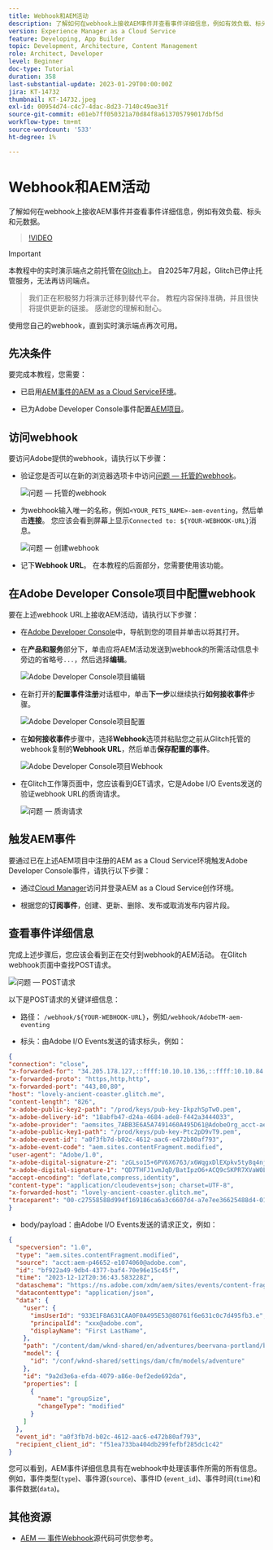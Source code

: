 ```yaml
---
title: Webhook和AEM活动
description: 了解如何在webhook上接收AEM事件并查看事件详细信息，例如有效负载、标头和元数据。
version: Experience Manager as a Cloud Service
feature: Developing, App Builder
topic: Development, Architecture, Content Management
role: Architect, Developer
level: Beginner
doc-type: Tutorial
duration: 358
last-substantial-update: 2023-01-29T00:00:00Z
jira: KT-14732
thumbnail: KT-14732.jpeg
exl-id: 00954d74-c4c7-4dac-8d23-7140c49ae31f
source-git-commit: e01eb7ff050321a70d84f8a613705799017dbf5d
workflow-type: tm+mt
source-wordcount: '533'
ht-degree: 1%

---
```


# Webhook和AEM活动

了解如何在webhook上接收AEM事件并查看事件详细信息，例如有效负载、标头和元数据。


>[!VIDEO](https://video.tv.adobe.com/v/3427051?quality=12&learn=on)


>[!IMPORTANT]
>
>本教程中的实时演示端点之前托管在[Glitch](https://glitch.com/)上。 自2025年7月起，Glitch已停止托管服务，无法再访问端点。
>>我们正在积极努力将演示迁移到替代平台。 教程内容保持准确，并且很快将提供更新的链接。
>>感谢您的理解和耐心。

使用您自己的webhook，直到实时演示端点再次可用。

## 先决条件

要完成本教程，您需要：

- 已启用[AEM事件的AEM as a Cloud Service环境](https://developer.adobe.com/experience-cloud/experience-manager-apis/guides/events/#enable-aem-events-on-your-aem-cloud-service-environment)。

- 已为Adobe Developer Console事件配置[AEM项目](https://developer.adobe.com/experience-cloud/experience-manager-apis/guides/events/#how-to-subscribe-to-aem-events-in-the-adobe-developer-console)。


## 访问webhook

要访问Adobe提供的webhook，请执行以下步骤：

- 验证您是否可以在新的浏览器选项卡中访问[问题 — 托管的webhook](https://lovely-ancient-coaster.glitch.me/)。

  ![问题 — 托管的webhook](../assets/examples/webhook/glitch-hosted-webhook.png)

- 为webhook输入唯一的名称，例如`<YOUR_PETS_NAME>-aem-eventing`，然后单击&#x200B;**连接**。 您应该会看到屏幕上显示`Connected to: ${YOUR-WEBHOOK-URL}`消息。

  ![问题 — 创建webhook](../assets/examples/webhook/glitch-create-webhook.png)

- 记下&#x200B;**Webhook URL**。 在本教程的后面部分，您需要使用该功能。

## 在Adobe Developer Console项目中配置webhook

要在上述webhook URL上接收AEM活动，请执行以下步骤：

- 在[Adobe Developer Console](https://developer.adobe.com)中，导航到您的项目并单击以将其打开。

- 在&#x200B;**产品和服务**&#x200B;部分下，单击应将AEM活动发送到webhook的所需活动信息卡旁边的省略号`...`，然后选择&#x200B;**编辑**。

  ![Adobe Developer Console项目编辑](../assets/examples/webhook/adobe-developer-console-project-edit.png)

- 在新打开的&#x200B;**配置事件注册**&#x200B;对话框中，单击&#x200B;**下一步**&#x200B;以继续执行&#x200B;**如何接收事件**&#x200B;步骤。

  ![Adobe Developer Console项目配置](../assets/examples/webhook/adobe-developer-console-project-configure.png)

- 在&#x200B;**如何接收事件**&#x200B;步骤中，选择&#x200B;**Webhook**&#x200B;选项并粘贴您之前从Glitch托管的webhook复制的&#x200B;**Webhook URL**，然后单击&#x200B;**保存配置的事件**。

  ![Adobe Developer Console项目Webhook](../assets/examples/webhook/adobe-developer-console-project-webhook.png)

- 在Glitch工作簿页面中，您应该看到GET请求，它是Adobe I/O Events发送的验证webhook URL的质询请求。

  ![问题 — 质询请求](../assets/examples/webhook/glitch-challenge-request.png)


## 触发AEM事件

要通过已在上述AEM项目中注册的AEM as a Cloud Service环境触发Adobe Developer Console事件，请执行以下步骤：

- 通过[Cloud Manager](https://my.cloudmanager.adobe.com/)访问并登录AEM as a Cloud Service创作环境。

- 根据您的&#x200B;**订阅事件**，创建、更新、删除、发布或取消发布内容片段。

## 查看事件详细信息

完成上述步骤后，您应该会看到正在交付到webhook的AEM活动。 在Glitch webhook页面中查找POST请求。

![问题 — POST请求](../assets/examples/webhook/glitch-post-request.png)

以下是POST请求的关键详细信息：

- 路径： `/webhook/${YOUR-WEBHOOK-URL}`，例如`/webhook/AdobeTM-aem-eventing`

- 标头：由Adobe I/O Events发送的请求标头，例如：

```json
{
"connection": "close",
"x-forwarded-for": "34.205.178.127,::ffff:10.10.10.136,::ffff:10.10.84.114",
"x-forwarded-proto": "https,http,http",
"x-forwarded-port": "443,80,80",
"host": "lovely-ancient-coaster.glitch.me",
"content-length": "826",
"x-adobe-public-key2-path": "/prod/keys/pub-key-IkpzhSpTw0.pem",
"x-adobe-delivery-id": "18abfb47-d24a-4684-ade8-f442a3444033",
"x-adobe-provider": "aemsites_7ABB3E6A5A7491460A495D61@AdobeOrg_acct-aem-p46652-e1074060@adobe.com",
"x-adobe-public-key1-path": "/prod/keys/pub-key-Ptc2pD9vT9.pem",
"x-adobe-event-id": "a0f3fb7d-b02c-4612-aac6-e472b80af793",
"x-adobe-event-code": "aem.sites.contentFragment.modified",
"user-agent": "Adobe/1.0",
"x-adobe-digital-signature-2": "zGLso15+6PV6X6763/x6WqgxDlEXpkv5ty8q4njaq3aUngAI9VCcYonbScEjljRluzjZ05uMJmRfNxwjj60syxEJPuc0dpmMU635gfna7I4T7IaHs496wx4m2E5mvCM+aKbNQ+NPOutyTqI8Ovq29P2P87GIgMlGhAtOaxRVGNc6ksBxc2tCWbrKUhW8hPJ0sHphU499dN4TT32xrZaiRw4akT3M/hYydsA8dcWpJ7S4dpuDS21YyDHAB8s9Dawtr3fyPEyLgZzpwZDfCqQ8gdSCGqKscE4pScwqPkKOYCHDnBvDZVe583jhcZbHGjk7Ncp/FrgQk7avWsk5XlzcuA==",
"x-adobe-digital-signature-1": "QD7THFJ1vmJqD/BatIpzO6+ACQ9cSKPR7XVaW0LI7cN/xs7ucyri6dmkerOPe9EJpjGoqCg8rxWedrIRQB3lgVskChbHH3Ujx5YG0aTQLSd1Lsn5CFbW1U0l0GqId9Cnd6MccrqSznZXcdW1rMFuRk8+gqwabBifSaLbu3r30G5hmqQd72VtiYTE4m23O3jYIMiv62pRP+a+p4NjNj1XG320uRSry+BPniTjDJ6oN/Ng7aUEKML8idZ/ZTqeh/rJSrVO95UryUolFDRwDkRn5zKonbvhSLAeXzaPhvimWUHtldq9M1WTyRMpsBk8BRzaklxlq+woJ2UjYPUIEzjotw==",
"accept-encoding": "deflate,compress,identity",
"content-type": "application/cloudevents+json; charset=UTF-8",
"x-forwarded-host": "lovely-ancient-coaster.glitch.me",
"traceparent": "00-c27558588d994f169186ca6a3c6607d4-a7e7ee36625488d4-01"
}
```

- body/payload：由Adobe I/O Events发送的请求正文，例如：

```json
{
  "specversion": "1.0",
  "type": "aem.sites.contentFragment.modified",
  "source": "acct:aem-p46652-e1074060@adobe.com",
  "id": "bf922a49-9db4-4377-baf4-70e96e15c45f",
  "time": "2023-12-12T20:36:43.583228Z",
  "dataschema": "https://ns.adobe.com/xdm/aem/sites/events/content-fragment-modified.json",
  "datacontenttype": "application/json",
  "data": {
    "user": {
      "imsUserId": "933E1F8A631CAA0F0A495E53@80761f6e631c0c7d495fb3.e",
      "principalId": "xxx@adobe.com",
      "displayName": "First LastName",
    },
    "path": "/content/dam/wknd-shared/en/adventures/beervana-portland/beervana-in-portland",
    "model": {
      "id": "/conf/wknd-shared/settings/dam/cfm/models/adventure"
    },
    "id": "9a2d3e6a-efda-4079-a86e-0ef2ede692da",
    "properties": [
      {
        "name": "groupSize",
        "changeType": "modified"
      }
    ]
  },
  "event_id": "a0f3fb7d-b02c-4612-aac6-e472b80af793",
  "recipient_client_id": "f51ea733ba404db299fefbf285dc1c42"
}
```

您可以看到，AEM事件详细信息具有在webhook中处理该事件所需的所有信息。 例如，事件类型(`type`)、事件源(`source`)、事件ID (`event_id`)、事件时间(`time`)和事件数据(`data`)。

## 其他资源

- [AEM — 事件Webhook](../assets/examples/webhook/aemeventing-webhook.tgz)源代码可供您参考。
